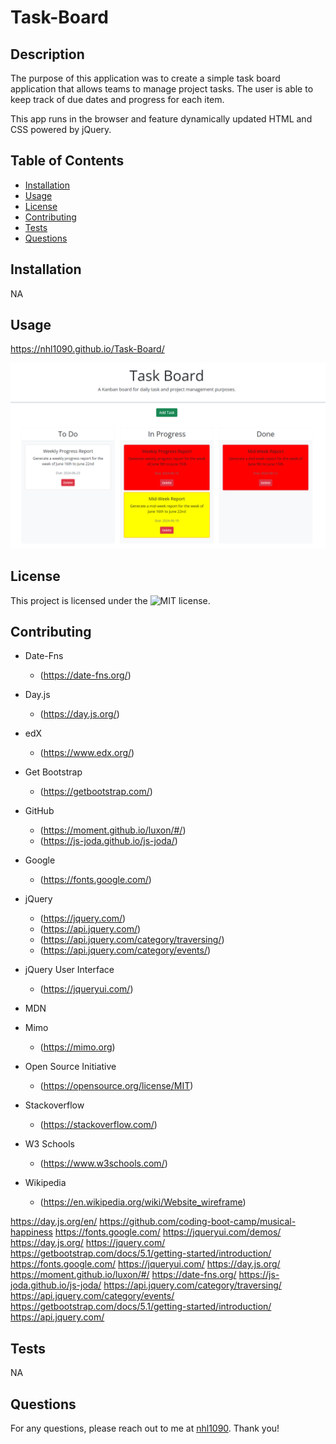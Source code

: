 # Task-Board


## Description
The purpose of this application was to create a simple task board application that allows teams to manage project tasks. The user is able to keep track of due dates and progress for each item.

This app runs in the browser and feature dynamically updated HTML and CSS powered by jQuery.


## Table of Contents
- [Installation](#installation)
- [Usage](#usage)
- [License](#license)
- [Contributing](#contributing)
- [Tests](#tests)
- [Questions](#questions)

## Installation
NA


## Usage
https://nhl1090.github.io/Task-Board/

![Screenshot](Task-Board.png)


## License
This project is licensed under the ![MIT license](https://opensource.org/license/MIT).


## Contributing

- Date-Fns
    - (https://date-fns.org/)
- Day.js
    - (https://day.js.org/)
- edX
    - (https://www.edx.org/)
- Get Bootstrap
    - (https://getbootstrap.com/)
- GitHub
    - (https://moment.github.io/luxon/#/)
    - (https://js-joda.github.io/js-joda/)

- Google
    - (https://fonts.google.com/)
- jQuery
    - (https://jquery.com/)
    - (https://api.jquery.com/)
    - (https://api.jquery.com/category/traversing/)
    - (https://api.jquery.com/category/events/)
- jQuery User Interface
    - (https://jqueryui.com/)
- MDN 

- Mimo
    - (https://mimo.org)
- Open Source Initiative
    - (https://opensource.org/license/MIT)
- Stackoverflow
    - (https://stackoverflow.com/)
- W3 Schools
    - (https://www.w3schools.com/)
- Wikipedia
    - (https://en.wikipedia.org/wiki/Website_wireframe)

https://day.js.org/en/
https://github.com/coding-boot-camp/musical-happiness
https://fonts.google.com/
https://jqueryui.com/demos/
https://day.js.org/
https://jquery.com/
https://getbootstrap.com/docs/5.1/getting-started/introduction/
https://fonts.google.com/
https://jqueryui.com/
https://day.js.org/
https://moment.github.io/luxon/#/
https://date-fns.org/
https://js-joda.github.io/js-joda/
https://api.jquery.com/category/traversing/
https://api.jquery.com/category/events/
https://getbootstrap.com/docs/5.1/getting-started/introduction/
https://api.jquery.com/




## Tests
NA


## Questions
For any questions, please reach out to me at [nhl1090](https://github.com/nhl1090). Thank you!